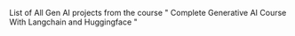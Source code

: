 List of All Gen AI projects from the course " Complete Generative AI Course With Langchain and Huggingface " 
